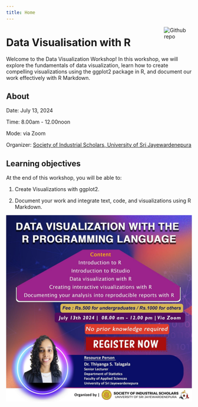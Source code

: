 ```yaml
---
title: Home
---
```


[<img src="https://simpleicons.org/icons/github.svg" style="max-width:15%;min-width:40px;float:right;" alt="Github repo" />](https://github.com/thiyangt/vizmaster)

# Data Visualisation with R

Welcome to the Data Visualization Workshop! In this workshop, we will explore the fundamentals of data visualization, learn how to create compelling visualizations using the ggplot2 package in R, and document our work effectively with R Markdown.

## About

Date: July 13, 2024

Time: 8.00am - 12.00noon

Mode: via Zoom

Organizer: [Society of Industrial Scholars, University of Sri Jayewardenepura](https://science.sjp.ac.lk/insoc/2024/06/28/data-visualization-with-r-programming-language/)

## Learning objectives

At the end of this workshop, you will be able to:

 1. Create Visualizations with ggplot2.
 
 2. Document your work and integrate text, code, and visualizations using R Markdown.



![](img.jpeg)
